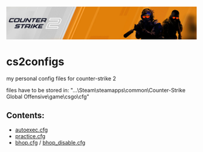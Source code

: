 <p align="center">
  <kbd><img src="https://github.com/frostgod1337/cs2configs/blob/main/media/cs2_banner.PNG" alt="cs2_banner"></kbd>
</p>

# cs2configs
my personal config files for counter-strike 2

files have to be stored in: "...\Steam\steamapps\common\Counter-Strike Global Offensive\game\csgo\cfg" 


## Contents:

<ul>
  <li><a href="https://github.com/frostgod1337/cs2configs/blob/main/cfg/autoexec.cfg">autoexec.cfg</a></li>
  <li><a href="https://github.com/frostgod1337/cs2configs/blob/main/cfg/practice.cfg">practice.cfg</a></li>
  <li>
    <a href="https://github.com/frostgod1337/cs2configs/blob/main/cfg/bhop.cfg">bhop.cfg</a> /
    <a href="https://github.com/frostgod1337/cs2configs/blob/main/cfg/bhop_disable.cfg">bhop_disable.cfg</a>
  </li>
</ul>

